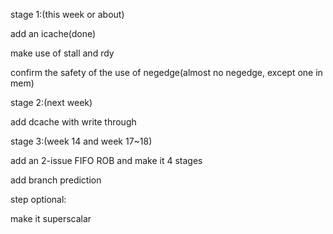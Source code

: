 stage 1:(this week or about)

add an icache(done)

make use of stall and rdy

confirm the safety of the use of negedge(almost no negedge, except one in mem)

stage 2:(next week)

add dcache with write through

stage 3:(week 14 and week 17~18)

add an 2-issue FIFO ROB and make it 4 stages

add branch prediction

step optional: 

make it superscalar